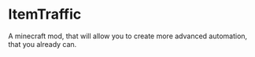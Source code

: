 # ItemTraffic
A minecraft mod, that will allow you to create more advanced automation, that you already can.

